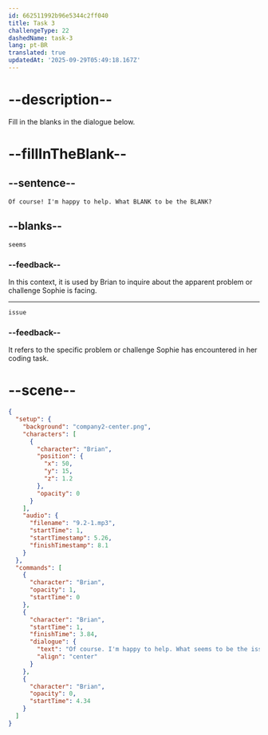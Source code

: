 ```yaml
---
id: 662511992b96e5344c2ff040
title: Task 3
challengeType: 22
dashedName: task-3
lang: pt-BR
translated: true
updatedAt: '2025-09-29T05:49:18.167Z'
---
```


<!-- (Audio) Brian: Of course! I'm happy to help. What seems to be the issue? -->

# --description--

Fill in the blanks in the dialogue below.

# --fillInTheBlank--

## --sentence--

`Of course! I'm happy to help. What BLANK to be the BLANK?`

## --blanks--

`seems`

### --feedback--

In this context, it is used by Brian to inquire about the apparent problem or challenge Sophie is facing.

---

`issue`

### --feedback--

It refers to the specific problem or challenge Sophie has encountered in her coding task.

# --scene--

```json
{
  "setup": {
    "background": "company2-center.png",
    "characters": [
      {
        "character": "Brian",
        "position": {
          "x": 50,
          "y": 15,
          "z": 1.2
        },
        "opacity": 0
      }
    ],
    "audio": {
      "filename": "9.2-1.mp3",
      "startTime": 1,
      "startTimestamp": 5.26,
      "finishTimestamp": 8.1
    }
  },
  "commands": [
    {
      "character": "Brian",
      "opacity": 1,
      "startTime": 0
    },
    {
      "character": "Brian",
      "startTime": 1,
      "finishTime": 3.84,
      "dialogue": {
        "text": "Of course. I'm happy to help. What seems to be the issue?",
        "align": "center"
      }
    },
    {
      "character": "Brian",
      "opacity": 0,
      "startTime": 4.34
    }
  ]
}
```
